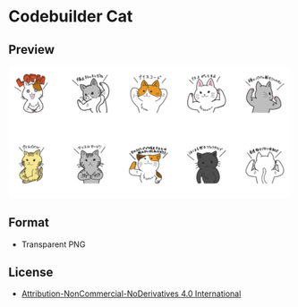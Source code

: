 # Codebuilder Cat

## Preview
![](assets/preview.png)

## Format
+ Transparent PNG

## License

+ [Attribution-NonCommercial-NoDerivatives 4.0 International](http://creativecommons.org/licenses/by-nc-nd/4.0/deed)
